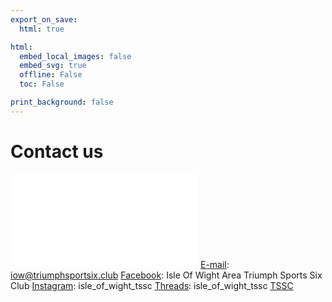 ```yaml
---
export_on_save:
  html: true

html:
  embed_local_images: false
  embed_svg: true
  offline: False
  toc: False

print_background: false
---
```


# Contact us

![menubar](/dev/menubar.md)
[E-mail](mailto:IOW@triumphsportsix.club?subject=contact%20us): iow@triumphsportsix.club
[Facebook](https://www.facebook.com/groups/786750551371248/): Isle Of Wight Area Triumph Sports Six Club
[Instagram](https://www.instagram.com/isle_of_wight_tssc/): isle_of_wight_tssc
[Threads](https://www.threads.net/@isle_of_wight_tssc): isle_of_wight_tssc
[TSSC](https://www.tssc.org.uk/tssc/areas_final.asp?area_ID=37&area=South%20East,%20Isle%20of%20Wight)